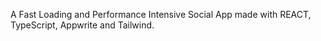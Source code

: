 A Fast Loading and Performance Intensive Social App made with REACT, TypeScript, Appwrite and Tailwind.